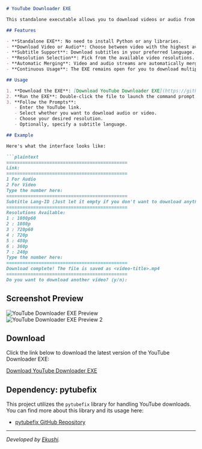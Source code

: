 
```markdown
# YouTube Downloader EXE

This standalone executable allows you to download videos or audio from YouTube with optional subtitles. The simple command-line interface guides you through the process of selecting the format (audio or video), choosing from available resolutions, and downloading subtitles if needed.

## Features

- **Standalone EXE**: No need to install Python or any libraries.
- **Download Video or Audio**: Choose between video with the highest available resolution or audio in MP3 format.
- **Subtitle Support**: Download subtitles in your preferred language.
- **Resolution Selection**: Pick from the available video resolutions.
- **Automatic Merging**: Video and audio streams are automatically merged using `ffmpeg`.
- **Continuous Usage**: The EXE remains open for you to download multiple videos in a session.

## Usage

1. **Download the EXE**: [Download YouTube Downloader EXE](https://github.com/ExyXyz/YT-Downloader/releases/tag/release).
2. **Run the EXE**: Double-click the file to launch the command prompt interface.
3. **Follow the Prompts**:
   - Enter the YouTube link.
   - Select whether you want to download audio or video.
   - Choose your desired resolution.
   - Optionally, specify a subtitle language.

## Example

Here's what the interface looks like:

```plaintext
=============================================
Link: 
=============================================
1 For Audio
2 For Video
Type the number here: 
=============================================
Subtitle Lang-ID (Just let it empty if you don't want to download anything): 
=============================================
Resolutions Available:
1 : 1080p60
2 : 1080p
3 : 720p60
4 : 720p
5 : 480p
6 : 360p
7 : 240p
Type the number here: 
=============================================
Download complete! The file is saved as <video-title>.mp4
=============================================
Do you want to download another video? (y/n):
```

## Screenshot Preview

![YouTube Downloader EXE Preview](https://private-user-images.githubusercontent.com/108033300/361132292-f70b8647-7a30-471e-b0b1-bbfd4dd33070.png?jwt=eyJhbGciOiJIUzI1NiIsInR5cCI6IkpXVCJ9.eyJpc3MiOiJnaXRodWIuY29tIiwiYXVkIjoicmF3LmdpdGh1YnVzZXJjb250ZW50LmNvbSIsImtleSI6ImtleTUiLCJleHAiOjE3MjQ0OTQwMDQsIm5iZiI6MTcyNDQ5MzcwNCwicGF0aCI6Ii8xMDgwMzMzMDAvMzYxMTMyMjkyLWY3MGI4NjQ3LTdhMzAtNDcxZS1iMGIxLWJiZmQ0ZGQzMzA3MC5wbmc_WC1BbXotQWxnb3JpdGhtPUFXUzQtSE1BQy1TSEEyNTYmWC1BbXotQ3JlZGVudGlhbD1BS0lBVkNPRFlMU0E1M1BRSzRaQSUyRjIwMjQwODI0JTJGdXMtZWFzdC0xJTJGczMlMkZhd3M0X3JlcXVlc3QmWC1BbXotRGF0ZT0yMDI0MDgyNFQxMDAxNDRaJlgtQW16LUV4cGlyZXM9MzAwJlgtQW16LVNpZ25hdHVyZT1iZTM3MTNlNWFkZjdmZjFmMWU2NjU1OTIwNjNhMjg3NzM5MjhhMTQ2MzRmZWMwMWE1NzgzZTRlOGM5ODljNGY4JlgtQW16LVNpZ25lZEhlYWRlcnM9aG9zdCZhY3Rvcl9pZD0wJmtleV9pZD0wJnJlcG9faWQ9MCJ9.SZEOePO-9SOqvLGUUr2TpF7CQQhksJlljPApmaoLOBE)
![YouTube Downloader EXE Preview 2](https://private-user-images.githubusercontent.com/108033300/361132323-25f655e4-ad46-45e9-8c19-452e54c12fd2.png?jwt=eyJhbGciOiJIUzI1NiIsInR5cCI6IkpXVCJ9.eyJpc3MiOiJnaXRodWIuY29tIiwiYXVkIjoicmF3LmdpdGh1YnVzZXJjb250ZW50LmNvbSIsImtleSI6ImtleTUiLCJleHAiOjE3MjQ0OTQwMDQsIm5iZiI6MTcyNDQ5MzcwNCwicGF0aCI6Ii8xMDgwMzMzMDAvMzYxMTMyMzIzLTI1ZjY1NWU0LWFkNDYtNDVlOS04YzE5LTQ1MmU1NGMxMmZkMi5wbmc_WC1BbXotQWxnb3JpdGhtPUFXUzQtSE1BQy1TSEEyNTYmWC1BbXotQ3JlZGVudGlhbD1BS0lBVkNPRFlMU0E1M1BRSzRaQSUyRjIwMjQwODI0JTJGdXMtZWFzdC0xJTJGczMlMkZhd3M0X3JlcXVlc3QmWC1BbXotRGF0ZT0yMDI0MDgyNFQxMDAxNDRaJlgtQW16LUV4cGlyZXM9MzAwJlgtQW16LVNpZ25hdHVyZT02MzZkNjViZjRhNTI1MmZjNjllMDY5ZmVmZTc0ZjA5ZjVkMThjNDFmYmMxNzJiMDQyMjFiOWExMWQyYjc1NWUzJlgtQW16LVNpZ25lZEhlYWRlcnM9aG9zdCZhY3Rvcl9pZD0wJmtleV9pZD0wJnJlcG9faWQ9MCJ9._a5Jl6B4ChhDHIZ3lVi3SPA3_Q0efD7w0CfL1-4nEvo)

## Download

Click the link below to download the latest version of the YouTube Downloader EXE:

[Download YouTube Downloader EXE](https://github.com/ExyXyz/YT-Downloader/releases/tag/release)

## Dependency: pytubefix

This project utilizes the `pytubefix` library for handling YouTube downloads. You can find more about this library and its usage here:

- [pytubefix GitHub Repository](https://github.com/JuanBindez/pytubefix)

---

*Developed by [Ekushi](https://github.com/ExyXyz).*

